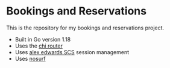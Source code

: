 # Bookings and Reservations

This is the repository for my bookings and reservations project.

- Built in Go version 1.18
- Uses the [chi router](https://github.com/go-chi/chi)
- Uses [alex edwards SCS](https://github.com/alexedwards/scs) session management
- Uses [nosurf](https://github.com/justinas/nosurf)